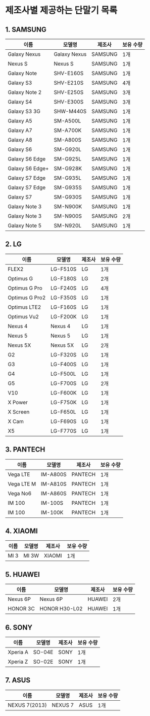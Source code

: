 # 제조사별 제공하는 단말기 목록


## 1. SAMSUNG
| 이름 | 모델명 | 제조사 | 보유 수량 |
| --- | --- | --- | --- |
| Galaxy Nexus | Galaxy Nexus | SAMSUNG | 1개 |
| Nexus S | Nexus S | SAMSUNG | 1개 |
| Galaxy Note | SHV-E160S | SAMSUNG | 1개 |
| Galaxy S3 | SHV-E210S | SAMSUNG | 4개 |
| Galaxy Note 2 | SHV-E250S | SAMSUNG | 3개 |
| Galaxy S4| SHV-E300S | SAMSUNG | 3개 |
| Galaxy S3 3G | SHW-M440S | SAMSUNG | 1개 |
| Galaxy A5 | SM-A500L | SAMSUNG | 1개 |
| Galaxy A7 | SM-A700K | SAMSUNG | 1개 |
| Galaxy A8 | SM-A800S | SAMSUNG | 1개 |
| Galaxy S6 | SM-G920L | SAMSUNG | 1개 |
| Galaxy S6 Edge | SM-G925L | SAMSUNG | 1개 |
| Galaxy S6 Edge+ | SM-G928K | SAMSUNG | 1개 |
| Galaxy S7 Edge | SM-G935L | SAMSUNG | 1개 |
| Galaxy S7 Edge | SM-G935S | SAMSUNG | 1개 |
| Galaxy S7 | SM-G930S | SAMSUNG | 1개 |
| Galaxy Note 3 | SM-N900K | SAMSUNG | 1개 |
| Galaxy Note 3 | SM-N900S | SAMSUNG | 2개 |
| Galaxy Note 5 | SM-N920L | SAMSUNG | 1개 |

## 2. LG

| 이름 | 모델명 | 제조사 | 보유 수량 |
| --- | --- | --- | --- |
| FLEX2 | LG-F510S | LG | 1개 |
| Optimus G | LG-F180S | LG | 2개 |
| Optimus G Pro | LG-F240S | LG | 4개 |
| Optimus G Pro2 | LG-F350S | LG | 1개 |
| Optimus LTE2 | LG-F160S | LG | 1개 |
| Optimus Vu2 | LG-F200K | LG | 1개 |
| Nexus 4 | Nexus 4 | LG | 1개 |
| Nexus 5 | Nexus 5 | LG | 1개 |
| Nexus 5X | Nexus 5X | LG | 2개 |
| G2 | LG-F320S | LG | 1개 |
| G3 | LG-F400S | LG | 1개 |
| G4 | LG-F500L | LG | 1개 |
| G5 | LG-F700S | LG | 2개 |
| V10 | LG-F600K | LG | 1개 |
| X Power | LG-F750K | LG | 1개 |
| X Screen | LG-F650L | LG | 1개 |
| X Cam | LG-F690S | LG | 1개 |
| X5 | LG-F770S | LG | 1개 |


## 3. PANTECH

| 이름 | 모델명 | 제조사 | 보유 수량 |
| --- | --- | --- | --- |
| Vega LTE | IM-A800S | PANTECH | 1개 |
| Vega LTE M | IM-A810S | PANTECH | 1개 |
| Vega No6 | IM-A860S | PANTECH | 1개 |
| IM 100 | IM-100S | PANTECH | 1개 |
| IM 100 | IM-100K | PANTECH | 1개 |



## 4. XIAOMI
| 이름 | 모델명 | 제조사 | 보유 수량 |
| --- | --- | --- | --- |
| MI 3 | MI 3W | XIAOMI | 1개 |


## 5. HUAWEI
| 이름 | 모델명 | 제조사 | 보유 수량 |
| --- | --- | --- | --- |
| Nexus 6P | Nexus 6P | HUAWEI | 2개 |
| HONOR 3C | HONOR H30-L02 | HUAWEI | 1개 |


## 6. SONY
| 이름 | 모델명 | 제조사 | 보유 수량 |
| --- | --- | --- | --- |
| Xperia A | SO-04E | SONY | 1개 |
| Xperia Z | SO-02E | SONY | 1개 |



## 7. ASUS
| 이름 | 모델명 | 제조사 | 보유 수량 |
| --- | --- | --- | --- |
| NEXUS 7(2013) | NEXUS 7 | ASUS | 1개 |
